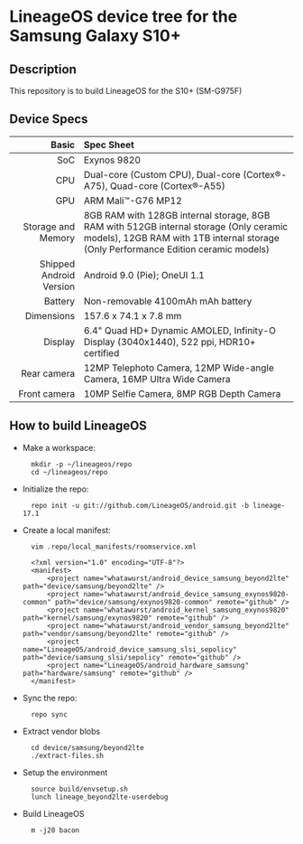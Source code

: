 # LineageOS device tree for the Samsung Galaxy S10+

Description
-----------

This repository is to build LineageOS for the S10+ (SM-G975F)


Device Specs
-----------
 
 Basic   | Spec Sheet
 -------:|:-------------------------
 SoC     | Exynos 9820
 CPU     | Dual-core (Custom CPU), Dual-core (Cortex®-A75), Quad-core (Cortex®-A55)
 GPU     | ARM Mali™-G76 MP12
 Storage and Memory  | 8GB RAM with 128GB internal storage, 8GB RAM with 512GB internal storage (Only ceramic models), 12GB RAM with 1TB internal storage (Only Performance Edition ceramic models)
 Shipped Android Version | Android 9.0 (Pie); OneUI 1.1
 Battery | Non-removable 4100mAh mAh battery
 Dimensions | 157.6 x 74.1 x 7.8 mm
 Display | 6.4" Quad HD+ Dynamic AMOLED, Infinity-O Display (3040x1440), 522 ppi, HDR10+ certified
 Rear camera  | 12MP Telephoto Camera, 12MP Wide-angle Camera, 16MP Ultra Wide Camera
 Front camera  | 10MP Selfie Camera, 8MP RGB Depth Camera


How to build LineageOS
----------------------

* Make a workspace:

        mkdir -p ~/lineageos/repo
        cd ~/lineageos/repo

* Initialize the repo:

        repo init -u git://github.com/LineageOS/android.git -b lineage-17.1

* Create a local manifest:

        vim .repo/local_manifests/roomservice.xml

        <?xml version="1.0" encoding="UTF-8"?>
        <manifest>
            <project name="whatawurst/android_device_samsung_beyond2lte" path="device/samsung/beyond2lte" />
            <project name="whatawurst/android_device_samsung_exynos9820-common" path="device/samsung/exynos9820-common" remote="github" />
            <project name="whatawurst/android_kernel_samsung_exynos9820" path="kernel/samsung/exynos9820" remote="github" />
            <project name="whatawurst/android_vendor_samsung_beyond2lte" path="vendor/samsung/beyond2lte" remote="github" />
            <project name="LineageOS/android_device_samsung_slsi_sepolicy" path="device/samsung_slsi/sepolicy" remote="github" />
            <project name="LineageOS/android_hardware_samsung" path="hardware/samsung" remote="github" />
        </manifest>

* Sync the repo:

        repo sync

* Extract vendor blobs

        cd device/samsung/beyond2lte
        ./extract-files.sh

* Setup the environment

        source build/envsetup.sh
        lunch lineage_beyond2lte-userdebug

* Build LineageOS

        m -j20 bacon
